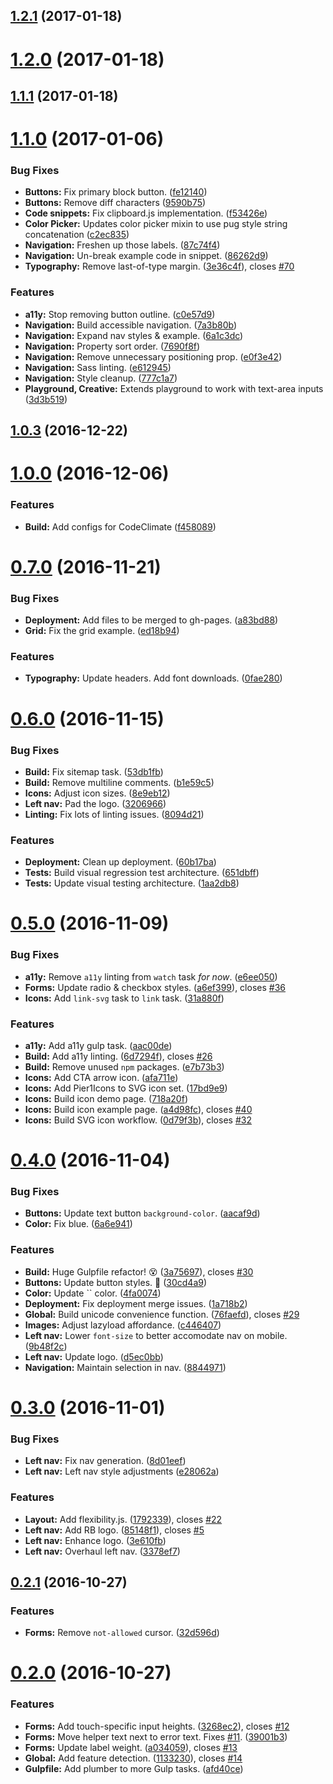 <a name="1.2.1"></a>
## [1.2.1](https://github.com/Pier1/rocketbelt/compare/1.2.0...v1.2.1) (2017-01-18)



<a name="1.2.0"></a>
# [1.2.0](https://github.com/Pier1/rocketbelt/compare/1.1.1...v1.2.0) (2017-01-18)



<a name="1.1.1"></a>
## [1.1.1](https://github.com/Pier1/rocketbelt/compare/1.1.0...v1.1.1) (2017-01-18)



<a name="1.1.0"></a>
# [1.1.0](https://github.com/Pier1/rocketbelt/compare/1.0.3...v1.1.0) (2017-01-06)


### Bug Fixes

* **Buttons:** Fix primary block button. ([fe12140](https://github.com/Pier1/rocketbelt/commit/fe12140))
* **Buttons:** Remove diff characters ([9590b75](https://github.com/Pier1/rocketbelt/commit/9590b75))
* **Code snippets:** Fix clipboard.js implementation. ([f53426e](https://github.com/Pier1/rocketbelt/commit/f53426e))
* **Color Picker:** Updates color picker mixin to use pug style string concatenation ([c2ec835](https://github.com/Pier1/rocketbelt/commit/c2ec835))
* **Navigation:** Freshen up those labels. ([87c74f4](https://github.com/Pier1/rocketbelt/commit/87c74f4))
* **Navigation:** Un-break example code in snippet. ([86262d9](https://github.com/Pier1/rocketbelt/commit/86262d9))
* **Typography:** Remove last-of-type margin. ([3e36c4f](https://github.com/Pier1/rocketbelt/commit/3e36c4f)), closes [#70](https://github.com/Pier1/rocketbelt/issues/70)


### Features

* **a11y:** Stop removing button outline. ([c0e57d9](https://github.com/Pier1/rocketbelt/commit/c0e57d9))
* **Navigation:** Build accessible navigation. ([7a3b80b](https://github.com/Pier1/rocketbelt/commit/7a3b80b))
* **Navigation:** Expand nav styles & example. ([6a1c3dc](https://github.com/Pier1/rocketbelt/commit/6a1c3dc))
* **Navigation:** Property sort order. ([7690f8f](https://github.com/Pier1/rocketbelt/commit/7690f8f))
* **Navigation:** Remove unnecessary positioning prop. ([e0f3e42](https://github.com/Pier1/rocketbelt/commit/e0f3e42))
* **Navigation:** Sass linting. ([e612945](https://github.com/Pier1/rocketbelt/commit/e612945))
* **Navigation:** Style cleanup. ([777c1a7](https://github.com/Pier1/rocketbelt/commit/777c1a7))
* **Playground, Creative:** Extends playground to work with text-area inputs ([3d3b519](https://github.com/Pier1/rocketbelt/commit/3d3b519))



<a name="1.0.3"></a>
## [1.0.3](https://github.com/Pier1/rocketbelt/compare/1.0.2...v1.0.3) (2016-12-22)



<a name="1.0.0"></a>
# [1.0.0](https://github.com/Pier1/rocketbelt/compare/0.7.0...v1.0.0) (2016-12-06)


### Features

* **Build:** Add configs for CodeClimate ([f458089](https://github.com/Pier1/rocketbelt/commit/f458089))



<a name="0.7.0"></a>
# [0.7.0](https://github.com/Pier1/rocketbelt/compare/0.6.0...v0.7.0) (2016-11-21)


### Bug Fixes

* **Deployment:** Add files to be merged to gh-pages. ([a83bd88](https://github.com/Pier1/rocketbelt/commit/a83bd88))
* **Grid:** Fix the grid example. ([ed18b94](https://github.com/Pier1/rocketbelt/commit/ed18b94))


### Features

* **Typography:** Update headers. Add font downloads. ([0fae280](https://github.com/Pier1/rocketbelt/commit/0fae280))



<a name="0.6.0"></a>
# [0.6.0](https://github.com/Pier1/rocketbelt/compare/0.5.0...v0.6.0) (2016-11-15)


### Bug Fixes

* **Build:** Fix sitemap task. ([53db1fb](https://github.com/Pier1/rocketbelt/commit/53db1fb))
* **Build:** Remove multiline comments. ([b1e59c5](https://github.com/Pier1/rocketbelt/commit/b1e59c5))
* **Icons:** Adjust icon sizes. ([8e9eb12](https://github.com/Pier1/rocketbelt/commit/8e9eb12))
* **Left nav:** Pad the logo. ([3206966](https://github.com/Pier1/rocketbelt/commit/3206966))
* **Linting:** Fix lots of linting issues. ([8094d21](https://github.com/Pier1/rocketbelt/commit/8094d21))


### Features

* **Deployment:** Clean up deployment. ([60b17ba](https://github.com/Pier1/rocketbelt/commit/60b17ba))
* **Tests:** Build visual regression test architecture. ([651dbff](https://github.com/Pier1/rocketbelt/commit/651dbff))
* **Tests:** Update visual testing architecture. ([1aa2db8](https://github.com/Pier1/rocketbelt/commit/1aa2db8))


<a name="0.5.0"></a>
# [0.5.0](https://github.com/Pier1/rocketbelt/compare/0.4.3...v0.5.0) (2016-11-09)


### Bug Fixes

* **a11y:** Remove `a11y` linting from `watch` task _for now_. ([e6ee050](https://github.com/Pier1/rocketbelt/commit/e6ee050))
* **Forms:** Update radio & checkbox styles. ([a6ef399](https://github.com/Pier1/rocketbelt/commit/a6ef399)), closes [#36](https://github.com/Pier1/rocketbelt/issues/36)
* **Icons:** Add `link-svg` task to `link` task. ([31a880f](https://github.com/Pier1/rocketbelt/commit/31a880f))


### Features

* **a11y:** Add a11y gulp task. ([aac00de](https://github.com/Pier1/rocketbelt/commit/aac00de))
* **Build:** Add a11y linting. ([6d7294f](https://github.com/Pier1/rocketbelt/commit/6d7294f)), closes [#26](https://github.com/Pier1/rocketbelt/issues/26)
* **Build:** Remove unused `npm` packages. ([e7b73b3](https://github.com/Pier1/rocketbelt/commit/e7b73b3))
* **Icons:** Add CTA arrow icon. ([afa711e](https://github.com/Pier1/rocketbelt/commit/afa711e))
* **Icons:** Add Pier1Icons to SVG icon set. ([17bd9e9](https://github.com/Pier1/rocketbelt/commit/17bd9e9))
* **Icons:** Build icon demo page. ([718a20f](https://github.com/Pier1/rocketbelt/commit/718a20f))
* **Icons:** Build icon example page. ([a4d98fc](https://github.com/Pier1/rocketbelt/commit/a4d98fc)), closes [#40](https://github.com/Pier1/rocketbelt/issues/40)
* **Icons:** Build SVG icon workflow. ([0d79f3b](https://github.com/Pier1/rocketbelt/commit/0d79f3b)), closes [#32](https://github.com/Pier1/rocketbelt/issues/32)



<a name="0.4.0"></a>
# [0.4.0](https://github.com/Pier1/rocketbelt/compare/0.3.2...v0.4.0) (2016-11-04)


### Bug Fixes

* **Buttons:** Update text button `background-color`. ([aacaf9d](https://github.com/Pier1/rocketbelt/commit/aacaf9d))
* **Color:** Fix blue. ([6a6e941](https://github.com/Pier1/rocketbelt/commit/6a6e941))


### Features

* **Build:** Huge Gulpfile refactor! 😵 ([3a75697](https://github.com/Pier1/rocketbelt/commit/3a75697)), closes [#30](https://github.com/Pier1/rocketbelt/issues/30)
* **Buttons:** Update button styles. 🔴 ([30cd4a9](https://github.com/Pier1/rocketbelt/commit/30cd4a9))
* **Color:** Update `` color. ([4fa0074](https://github.com/Pier1/rocketbelt/commit/4fa0074))
* **Deployment:** Fix deployment merge issues. ([1a718b2](https://github.com/Pier1/rocketbelt/commit/1a718b2))
* **Global:** Build unicode convenience function. ([76faefd](https://github.com/Pier1/rocketbelt/commit/76faefd)), closes [#29](https://github.com/Pier1/rocketbelt/issues/29)
* **Images:** Adjust lazyload affordance. ([c446407](https://github.com/Pier1/rocketbelt/commit/c446407))
* **Left nav:** Lower `font-size` to better accomodate nav on mobile. ([9b48f2c](https://github.com/Pier1/rocketbelt/commit/9b48f2c))
* **Left nav:** Update logo. ([d5ec0bb](https://github.com/Pier1/rocketbelt/commit/d5ec0bb))
* **Navigation:** Maintain selection in nav. ([8844971](https://github.com/Pier1/rocketbelt/commit/8844971))



<a name="0.3.0"></a>
# [0.3.0](https://github.com/Pier1/rocketbelt/compare/0.2.1...v0.3.0) (2016-11-01)


### Bug Fixes

* **Left nav:** Fix nav generation. ([8d01eef](https://github.com/Pier1/rocketbelt/commit/8d01eef))
* **Left nav:** Left nav style adjustments ([e28062a](https://github.com/Pier1/rocketbelt/commit/e28062a))


### Features

* **Layout:** Add flexibility.js. ([1792339](https://github.com/Pier1/rocketbelt/commit/1792339)), closes [#22](https://github.com/Pier1/rocketbelt/issues/22)
* **Left nav:** Add RB logo. ([85148f1](https://github.com/Pier1/rocketbelt/commit/85148f1)), closes [#5](https://github.com/Pier1/rocketbelt/issues/5)
* **Left nav:** Enhance logo. ([3e610fb](https://github.com/Pier1/rocketbelt/commit/3e610fb))
* **Left nav:** Overhaul left nav. ([3378ef7](https://github.com/Pier1/rocketbelt/commit/3378ef7))



<a name="0.2.1"></a>
## [0.2.1](https://github.com/Pier1/rocketbelt/compare/0.2.0...v0.2.1) (2016-10-27)


### Features

* **Forms:** Remove `not-allowed` cursor. ([32d596d](https://github.com/Pier1/rocketbelt/commit/32d596d))



<a name="0.2.0"></a>
# [0.2.0](https://github.com/Pier1/rocketbelt/compare/0.1.3...v0.2.0) (2016-10-27)


### Features

* **Forms:** Add touch-specific input heights. ([3268ec2](https://github.com/Pier1/rocketbelt/commit/3268ec2)), closes [#12](https://github.com/Pier1/rocketbelt/issues/12)
* **Forms:** Move helper text next to error text. Fixes [#11](https://github.com/Pier1/rocketbelt/issues/11). ([39001b3](https://github.com/Pier1/rocketbelt/commit/39001b3))
* **Forms:** Update label weight. ([a034059](https://github.com/Pier1/rocketbelt/commit/a034059)), closes [#13](https://github.com/Pier1/rocketbelt/issues/13)
* **Global:** Add feature detection. ([1133230](https://github.com/Pier1/rocketbelt/commit/1133230)), closes [#14](https://github.com/Pier1/rocketbelt/issues/14)
* **Gulpfile:** Add plumber to more Gulp tasks. ([afd40ce](https://github.com/Pier1/rocketbelt/commit/afd40ce))
